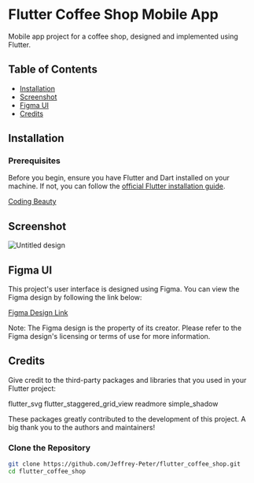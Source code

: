 # Flutter Coffee Shop Mobile App

Mobile app project for a coffee shop, designed and implemented using Flutter.

## Table of Contents
- [Installation](#installation)
- [Screenshot](#usage)
- [Figma UI](#figma-ui)
- [Credits](#credits)

## Installation


### Prerequisites

Before you begin, ensure you have Flutter and Dart installed on your machine. If not, you can follow the [official Flutter installation guide](https://flutter.dev/docs/get-started/install).

<a href="https://api.codingbeautydev.com" target="_blank">Coding Beauty</a>
## Screenshot
![Untitled design](https://github.com/jeffrey-peter/flutter_coffee_shop/assets/158720910/4768d1ce-7e0e-47b0-9755-55b44eae7407)

## Figma UI
This project's user interface is designed using Figma. You can view the Figma design by following the link below:

[Figma Design Link](https://www.figma.com/community/file/1116708627748807811)

Note:
The Figma design is the property of its creator. Please refer to the Figma design's licensing or terms of use for more information.

## Credits
Give credit to the third-party packages and libraries that you used in your Flutter project:

flutter_svg
flutter_staggered_grid_view
readmore
simple_shadow

These packages greatly contributed to the development of this project. A big thank you to the authors and maintainers!


### Clone the Repository

```bash
git clone https://github.com/Jeffrey-Peter/flutter_coffee_shop.git
cd flutter_coffee_shop


